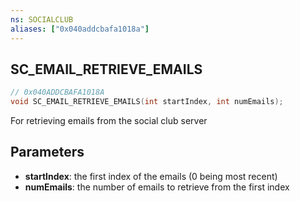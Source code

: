 ```yaml
---
ns: SOCIALCLUB
aliases: ["0x040addcbafa1018a"]
---
```

## SC_EMAIL_RETRIEVE_EMAILS

```c
// 0x040ADDCBAFA1018A
void SC_EMAIL_RETRIEVE_EMAILS(int startIndex, int numEmails);
```

For retrieving emails from the social club server


## Parameters
* **startIndex**: the first index of the emails (0 being most recent)
* **numEmails**: the number of emails to retrieve from the first index
